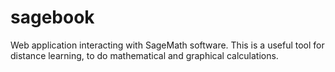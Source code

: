 # sagebook
Web application interacting with SageMath software. This is a useful tool for distance learning, to do mathematical and graphical calculations.
